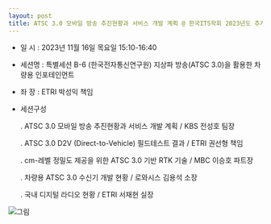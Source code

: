 ```yaml
---
layout: post
title: ATSC 3.0 모바일 방송 추진현황과 서비스 개발 계획 @ 한국ITS학회 2023년도 추계학술대회
---
```


- 일  시 : 2023년 11월 16일 목요일 15:10-16:40

- 세션명 : 특별세션 B-6 (한국전자통신연구원) 지상파 방송(ATSC 3.0)을 활용한 차량용 인포테인먼트

- 좌  장 : ETRI 박성익 책임

- 세션구성 

  . ATSC 3.0 모바일 방송 추진현황과 서비스 개발 계획 / KBS 전성호 팀장

  . ATSC 3.0 D2V (Direct-to-Vehicle) 필드테스트 결과 / ETRI 권선형 책임

  . cm-레벨 정밀도 제공을 위한 ATSC 3.0 기반 RTK 기술 / MBC 이승호 파트장

  . 차량용 ATSC 3.0 수신기 개발 현황 / 로와시스 김용석 소장

  . 국내 디지털 라디오 현황 / ETRI 서재현 실장


![그림](https://www.kits.or.kr/upload/board_photo/20231020015727_5c07c880_0.jpg)
